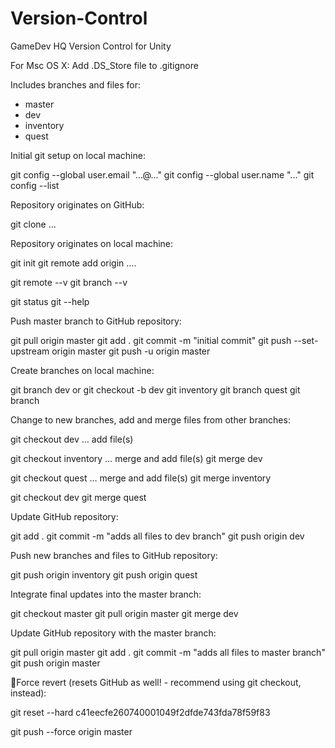 # Version-Control
GameDev HQ Version Control for Unity

For Msc OS X: Add .DS_Store file to .gitignore

Includes branches and files for:
- master
- dev
- inventory
- quest

Initial git setup on local machine:

git config --global user.email "...@..."
git config --global user.name "..."
git config --list

Repository originates on GitHub:

git clone ...


Repository originates on local machine:

git init
git remote add origin ….

git remote --v
git branch --v

git status
git --help

Push master branch to GitHub repository:

git pull origin master
git add .
git commit -m "initial commit"
git push --set-upstream origin master
git push -u origin master

Create branches on local machine:

git branch dev or git checkout -b dev
git inventory
git branch quest
git branch

Change to new branches, add and merge files from other branches:

git checkout dev
… add file(s)

git checkout inventory
… merge and add file(s)
git merge dev

git checkout quest
… merge and add file(s)
git merge inventory

git checkout dev
git merge quest

Update GitHub repository:

git add .
git commit -m "adds all files to dev branch"
git push origin dev

Push new branches and files to GitHub repository:

git push origin inventory
git push origin quest

Integrate final updates into the master branch:

git checkout master
git pull origin master
git merge dev

Update GitHub repository with the master branch:

git pull origin master
git add .
git commit -m "adds all files to master branch"
git push origin master

Force revert (resets GitHub as well! - recommend using git checkout, instead):

git reset --hard c41eecfe260740001049f2dfde743fda78f59f83

git push --force origin master
